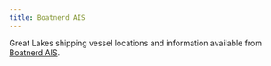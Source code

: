 ```yaml
---
title: Boatnerd AIS
---
```

Great Lakes shipping vessel locations and information
available from [Boatnerd AIS].

[Boatnerd AIS]:http://ais.boatnerd.com/
